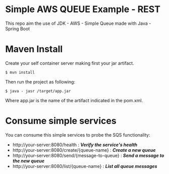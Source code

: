 # Simple AWS QUEUE Example - REST

This repo aim the use of JDK - AWS - Simple Queue made with Java - Spring Boot

# Maven Install
Create your self container server making first your jar artifact.

```shell
$ mvn install 
```

Then run the project as following:

```shell
$ java - jasr /target/app.jar 
```
Where app.jar is the name of the artifact indicated in the pom.xml.

# Consume simple services
You can consume this simple services to probe the SQS functionality:

* http://your-server:8080/health : **_Verify the service's health_**
* http://your-server:8080/create/{queue-name} : **_Create a new queue_**
* http://your-server:8080/send/{message-to-queue} : **_Send a message to the new queue_**
* http://your-server:8080/list/{queue-name} : **_List all queue messages_**
